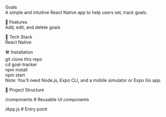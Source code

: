  Goals<br/>
A simple and intuitive React Native app to help users set, track goals.<br/>

🚀 Features<br/>
Add, edit, and delete goals<br/>

📱 Tech Stack<br/>
React Native<br/>

🛠️ Installation<br/>
git clone this repo<br/>
cd goal-tracker<br/>
npm install<br/>
npm start<br/>
Note: You’ll need Node.js, Expo CLI, and a mobile simulator or Expo Go app.<br/>

📂 Project Structure <br/>

/components      # Reusable UI components <br/>
 
/App.js          # Entry point  
